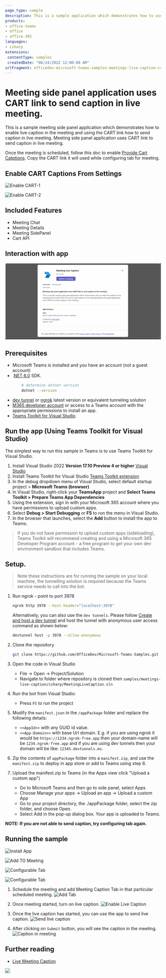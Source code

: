```yaml
---
page_type: sample
description: This is a sample application which demonstrates how to use CART link to send live captions in the meeting tab.
products:
- office-teams
- office
- office-365
languages:
- csharp
extensions:
 contentType: samples
 createdDate: "06/24/2022 12:00:00 AM"
urlFragment: officedev-microsoft-teams-samples-meetings-live-caption-csharp
---
```


# Meeting side panel application uses CART link to send caption in live meeting.

This is a sample meeting side panel application which demonstrates how to enable live caption in the meeting and using the CART link how to send caption in live meeting. Meeting side panel application uses CART link to send caption in live meeting.

Once the meeting is scheduled, follow this doc to enable [Provide Cart Catptions](https://support.microsoft.com/office/use-cart-captions-in-a-microsoft-teams-meeting-human-generated-captions-2dd889e8-32a8-4582-98b8-6c96cf14eb47).
Copy the CART link it will used while configuring tab for meeting.

## Enable CART Captions From Settings
![Enable CART-1](Images/8.SettingToEnableCart-1.png)

![Enable CART-2](Images/7.SettingsToEnableCart-2.png)

## Included Features
* Meeting Chat 
* Meeting Details
* Meeting SidePanel
* Cart API

## Interaction with app

![bot-conversations ](MeetingLiveCaption/Images/MeetingCaption.gif)

## Prerequisites

- Microsoft Teams is installed and you have an account (not a guest account)
-  .[NET 6.0](https://dotnet.microsoft.com/en-us/download) SDK.
    ```bash
        # determine dotnet version
        dotnet --version
    ```
-  [dev tunnel](https://learn.microsoft.com/en-us/azure/developer/dev-tunnels/get-started?tabs=windows) or [ngrok](https://ngrok.com/download) latest version or equivalent tunneling solution
-  [M365 developer account](https://docs.microsoft.com/en-us/microsoftteams/platform/concepts/build-and-test/prepare-your-o365-tenant) or access to a Teams account with the appropriate permissions to install an app.
-  [Teams Toolkit for Visual Studio](https://learn.microsoft.com/en-us/microsoftteams/platform/toolkit/toolkit-v4/install-teams-toolkit-vs?pivots=visual-studio-v17-7)

## Run the app (Using Teams Toolkit for Visual Studio)

The simplest way to run this sample in Teams is to use Teams Toolkit for Visual Studio.
1. Install Visual Studio 2022 **Version 17.10 Preview 4  or higher** [Visual Studio](https://visualstudio.microsoft.com/downloads/)
1. Install Teams Toolkit for Visual Studio [Teams Toolkit extension](https://learn.microsoft.com/en-us/microsoftteams/platform/toolkit/toolkit-v4/install-teams-toolkit-vs?pivots=visual-studio-v17-7)
1. In the debug dropdown menu of Visual Studio, select default startup project > **Microsoft Teams (browser)**
1. In Visual Studio, right-click your **TeamsApp** project and **Select Teams Toolkit > Prepare Teams App Dependencies**
1. Using the extension, sign in with your Microsoft 365 account where you have permissions to upload custom apps.
1. Select **Debug > Start Debugging** or **F5** to run the menu in Visual Studio.
1. In the browser that launches, select the **Add** button to install the app to Teams.
> If you do not have permission to upload custom apps (sideloading), Teams Toolkit will recommend creating and using a Microsoft 365 Developer Program account - a free program to get your own dev environment sandbox that includes Teams.

## Setup.

> Note these instructions are for running the sample on your local machine, the tunnelling solution is required because
> the Teams service needs to call into the bot.

1) Run ngrok - point to port 3978

   ```bash
   ngrok http 3978 --host-header="localhost:3978"
   ```  

   Alternatively, you can also use the `dev tunnels`. Please follow [Create and host a dev tunnel](https://learn.microsoft.com/en-us/azure/developer/dev-tunnels/get-started?tabs=windows) and host the tunnel with anonymous user access command as shown below:

   ```bash
   devtunnel host -p 3978 --allow-anonymous
   ```

1) Clone the repository

    ```bash
    git clone https://github.com/OfficeDev/Microsoft-Teams-Samples.git
    ```

1) Open the code in Visual Studio
   - File -> Open -> Project/Solution
   - Navigate to folder where repository is cloned then `samples/meetings-live-caption/csharp/MeetingLiveCaption.sln`

1) Run the bot from Visual Studio:
   - Press `F5` to run the project

1) Modify the `manifest.json` in the `/appPackage` folder and replace the following details:
   - `<<AppId>>` with any GUID id value.
   - `<<App-Domain>>` with base Url domain. E.g. if you are using ngrok it would be `https://1234.ngrok-free.app` then your domain-name will be `1234.ngrok-free.app` and if you are using dev tunnels then your domain will be like: `12345.devtunnels.ms`.

1) Zip the contents of `appPackage` folder into a `manifest.zip`, and use the `manifest.zip` to deploy in app store or add to Teams using step 6.

1) Upload the manifest.zip to Teams (in the Apps view click "Upload a custom app")
   - Go to Microsoft Teams and then go to side panel, select Apps
   - Choose Manage your apps -> Upload an app -> Upload a custom App
   - Go to your project directory, the ./appPackage folder, select the zip folder, and choose Open.
   - Select Add in the pop-up dialog box. Your app is uploaded to Teams.

**NOTE: If you are not able to send caption, try configuring tab again.**

## Running the sample

![Install App](Images/1.Install.png)

![Add TO Meeting](Images/2.AddToMeeting.png)

![Configurable Tab ](Images/3.ConfigWithoutCartURL.png)

![Configurable Tab](Images/4.ConfigWithCartURL.png)

1. Schedule the meeting and add Meeting Caption Tab in that particular scheduled meeting.
![Add Tab](Images/9.ScheduleMeeting.png)

2. Once meeting started, turn on live caption.
![Enable Live Caption](Images/5.SettingsToEnableLiveCaption.png)

3. Once the live caption has started, you can use the app to send live caption.
![Send live caption](Images/6.LiveCaption.png)

4. After clicking on `Submit` button, you will see the caption in the meeting.
![Caption in meeting](Images/LiveCaption.png)


## Further reading

- [Live Meeting Caption](https://support.microsoft.com/en-us/office/use-live-captions-in-a-teams-meeting-4be2d304-f675-4b57-8347-cbd000a21260)


<img src="https://pnptelemetry.azurewebsites.net/microsoft-teams-samples/samples/meetings-live-caption-csharp" />